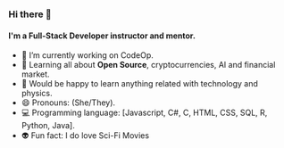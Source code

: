 ### Hi there 🖖

#### I'm a Full-Stack Developer instructor and mentor.


- 🔭 I’m currently working on CodeOp.
- 🌱 Learning all about **Open Source**, cryptocurrencies, AI and financial market.
- 🤖 Would be happy to learn anything related with technology and physics.
- 😄 Pronouns: (She/They).
- 💻 Programming language: [Javascript, C#, C, HTML, CSS, SQL, R, Python, Java].
- 👽 Fun fact: I do love Sci-Fi Movies
